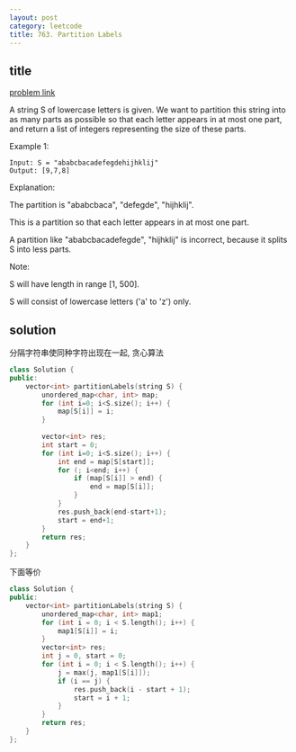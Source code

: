 ```yaml
---
layout: post
category: leetcode
title: 763. Partition Labels
---
```


## title
[problem link](https://leetcode.com/problems/partition-labels/description/)

A string S of lowercase letters is given. We want to partition this string into as many parts as possible so that each letter appears in at most one part, and return a list of integers representing the size of these parts.

Example 1:

	Input: S = "ababcbacadefegdehijhklij"
	Output: [9,7,8]

Explanation:

The partition is "ababcbaca", "defegde", "hijhklij".

This is a partition so that each letter appears in at most one part.

A partition like "ababcbacadefegde", "hijhklij" is incorrect, because it splits S into less parts.

Note:

S will have length in range [1, 500].

S will consist of lowercase letters ('a' to 'z') only.

## solution
分隔字符串使同种字符出现在一起, 贪心算法

```c++
class Solution {
public:
    vector<int> partitionLabels(string S) {
        unordered_map<char, int> map;
        for (int i=0; i<S.size(); i++) {
            map[S[i]] = i;
        }
        
        vector<int> res;
        int start = 0;
        for (int i=0; i<S.size(); i++) {
            int end = map[S[start]];
            for (; i<end; i++) {
                if (map[S[i]] > end) {
                    end = map[S[i]];
                }
            }
            res.push_back(end-start+1);
            start = end+1;
        }
        return res;
    }
};

```

下面等价

```c++
class Solution {
public:
	vector<int> partitionLabels(string S) {
		unordered_map<char, int> map1;
		for (int i = 0; i < S.length(); i++) {
			map1[S[i]] = i;
		}
		vector<int> res;
		int j = 0, start = 0;
		for (int i = 0; i < S.length(); i++) {
			j = max(j, map1[S[i]]);
			if (i == j) {
				res.push_back(i - start + 1);
				start = i + 1;
			}
		}
		return res;
	}
};
```